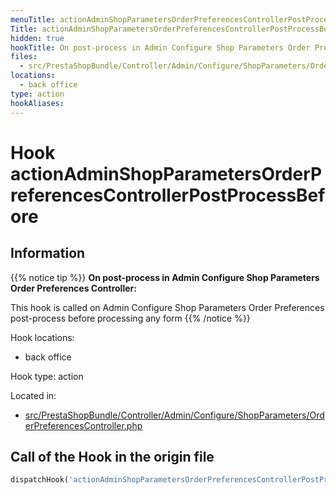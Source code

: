 ```yaml
---
menuTitle: actionAdminShopParametersOrderPreferencesControllerPostProcessBefore
Title: actionAdminShopParametersOrderPreferencesControllerPostProcessBefore
hidden: true
hookTitle: On post-process in Admin Configure Shop Parameters Order Preferences Controller
files:
  - src/PrestaShopBundle/Controller/Admin/Configure/ShopParameters/OrderPreferencesController.php
locations:
  - back office
type: action
hookAliases:
---
```


# Hook actionAdminShopParametersOrderPreferencesControllerPostProcessBefore

## Information

{{% notice tip %}}
**On post-process in Admin Configure Shop Parameters Order Preferences Controller:** 

This hook is called on Admin Configure Shop Parameters Order Preferences post-process before processing any form
{{% /notice %}}

Hook locations: 
  - back office

Hook type: action

Located in: 
  - [src/PrestaShopBundle/Controller/Admin/Configure/ShopParameters/OrderPreferencesController.php](https://github.com/PrestaShop/PrestaShop/blob/8.0.x/src/PrestaShopBundle/Controller/Admin/Configure/ShopParameters/OrderPreferencesController.php)

## Call of the Hook in the origin file

```php
dispatchHook('actionAdminShopParametersOrderPreferencesControllerPostProcessBefore', ['controller' => $this])
```